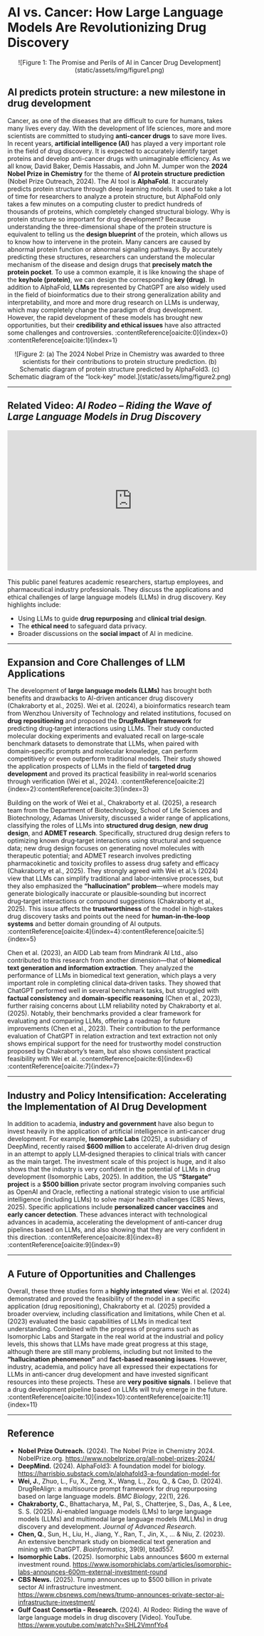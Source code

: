 # AI vs. Cancer: How Large Language Models Are Revolutionizing Drug Discovery

<p align="center">
![Figure 1: The Promise and Perils of AI in Cancer Drug Development](static/assets/img/figure1.png)
</p>

## AI predicts protein structure: a new milestone in drug development

Cancer, as one of the diseases that are difficult to cure for humans, takes many lives every day. With the development of life sciences, more and more scientists are committed to studying **anti-cancer drugs** to save more lives. In recent years, **artificial intelligence (AI)** has played a very important role in the field of drug discovery. It is expected to accurately identify target proteins and develop anti-cancer drugs with unimaginable efficiency. As we all know, David Baker, Demis Hassabis, and John M. Jumper won the **2024 Nobel Prize in Chemistry** for the theme of **AI protein structure prediction** (Nobel Prize Outreach, 2024). The AI tool is **AlphaFold**. It accurately predicts protein structure through deep learning models. It used to take a lot of time for researchers to analyze a protein structure, but AlphaFold only takes a few minutes on a computing cluster to predict hundreds of thousands of proteins, which completely changed structural biology. Why is protein structure so important for drug development? Because understanding the three-dimensional shape of the protein structure is equivalent to telling us the **design blueprint** of the protein, which allows us to know how to intervene in the protein. Many cancers are caused by abnormal protein function or abnormal signaling pathways. By accurately predicting these structures, researchers can understand the molecular mechanism of the disease and design drugs that **precisely match the protein pocket**. To use a common example, it is like knowing the shape of the **keyhole (protein)**, we can design the corresponding **key (drug)**. In addition to AlphaFold, **LLMs** represented by ChatGPT are also widely used in the field of bioinformatics due to their strong generalization ability and interpretability, and more and more drug research on LLMs is underway, which may completely change the paradigm of drug development. However, the rapid development of these models has brought new opportunities, but their **credibility and ethical issues** have also attracted some challenges and controversies. :contentReference[oaicite:0]{index=0}​:contentReference[oaicite:1]{index=1}

<p align="center">
![Figure 2: (a) The 2024 Nobel Prize in Chemistry was awarded to three scientists for their contributions to protein structure prediction. (b) Schematic diagram of protein structure predicted by AlphaFold3. (c) Schematic diagram of the “lock‑key” model.](static/assets/img/figure2.png)
</p>

---
## Related Video: *AI Rodeo – Riding the Wave of Large Language Models in Drug Discovery*

<p align="center">
<iframe width="560" height="315" src="https://www.youtube.com/embed/SHL2VmnfYo4?si=m1N4YEdkYAVPs50D" title="YouTube video player" frameborder="0" allow="accelerometer; autoplay; clipboard-write; encrypted-media; gyroscope; picture-in-picture; web-share" referrerpolicy="strict-origin-when-cross-origin" allowfullscreen></iframe>
</p>

This public panel features academic researchers, startup employees, and pharmaceutical industry professionals. They discuss the applications and ethical challenges of large language models (LLMs) in drug discovery. Key highlights include:
- Using LLMs to guide **drug repurposing** and **clinical trial design**.
- The **ethical need** to safeguard data privacy.
- Broader discussions on the **social impact** of AI in medicine.

---

## Expansion and Core Challenges of LLM Applications

The development of **large language models (LLMs)** has brought both benefits and drawbacks to AI-driven anticancer drug discovery (Chakraborty et al., 2025). Wei et al. (2024), a bioinformatics research team from Wenzhou University of Technology and related institutions, focused on **drug repositioning** and proposed the **DrugReAlign framework** for predicting drug‑target interactions using LLMs. Their study conducted molecular docking experiments and evaluated recall on large‑scale benchmark datasets to demonstrate that LLMs, when paired with domain‑specific prompts and molecular knowledge, can perform competitively or even outperform traditional models. Their study showed the application prospects of LLMs in the field of **targeted drug development** and proved its practical feasibility in real‑world scenarios through verification (Wei et al., 2024). :contentReference[oaicite:2]{index=2}​:contentReference[oaicite:3]{index=3}

Building on the work of Wei et al., Chakraborty et al. (2025), a research team from the Department of Biotechnology, School of Life Sciences and Biotechnology, Adamas University, discussed a wider range of applications, classifying the roles of LLMs into **structured drug design**, **new drug design**, and **ADMET research**. Specifically, structured drug design refers to optimizing known drug‑target interactions using structural and sequence data; new drug design focuses on generating novel molecules with therapeutic potential; and ADMET research involves predicting pharmacokinetic and toxicity profiles to assess drug safety and efficacy (Chakraborty et al., 2025). They strongly agreed with Wei et al.’s (2024) view that LLMs can simplify traditional and labor‑intensive processes, but they also emphasized the **“hallucination” problem**—where models may generate biologically inaccurate or plausible‑sounding but incorrect drug‑target interactions or compound suggestions (Chakraborty et al., 2025). This issue affects the **trustworthiness** of the model in high‑stakes drug discovery tasks and points out the need for **human‑in‑the‑loop systems** and better domain grounding of AI outputs. :contentReference[oaicite:4]{index=4}​:contentReference[oaicite:5]{index=5}

Chen et al. (2023), an AIDD Lab team from Mindrank AI Ltd., also contributed to this research from another dimension—that of **biomedical text generation and information extraction**. They analyzed the performance of LLMs in biomedical text generation, which plays a very important role in completing clinical data‑driven tasks. They showed that ChatGPT performed well in several benchmark tasks, but struggled with **factual consistency** and **domain-specific reasoning** (Chen et al., 2023), further raising concerns about LLM reliability noted by Chakraborty et al. (2025). Notably, their benchmarks provided a clear framework for evaluating and comparing LLMs, offering a roadmap for future improvements (Chen et al., 2023). Their contribution to the performance evaluation of ChatGPT in relation extraction and text extraction not only shows empirical support for the need for trustworthy model construction proposed by Chakraborty’s team, but also shows consistent practical feasibility with Wei et al. :contentReference[oaicite:6]{index=6}​:contentReference[oaicite:7]{index=7}

---

## Industry and Policy Intensification: Accelerating the Implementation of AI Drug Development

In addition to academia, **industry and government** have also begun to invest heavily in the application of artificial intelligence in anti‑cancer drug development. For example, **Isomorphic Labs** (2025), a subsidiary of DeepMind, recently raised **\$600 million** to accelerate AI‑driven drug design in an attempt to apply LLM‑designed therapies to clinical trials with cancer as the main target. The investment scale of this project is huge, and it also shows that the industry is very confident in the potential of LLMs in drug development (Isomorphic Labs, 2025). In addition, the US **“Stargate” project** is a **\$500 billion** private sector program involving companies such as OpenAI and Oracle, reflecting a national strategic vision to use artificial intelligence (including LLMs) to solve major health challenges (CBS News, 2025). Specific applications include **personalized cancer vaccines** and **early cancer detection**. These advances interact with technological advances in academia, accelerating the development of anti‑cancer drug pipelines based on LLMs, and also showing that they are very confident in this direction. :contentReference[oaicite:8]{index=8}​:contentReference[oaicite:9]{index=9}

---

## A Future of Opportunities and Challenges

Overall, these three studies form a **highly integrated view**: Wei et al. (2024) demonstrated and proved the feasibility of the model in a specific application (drug repositioning), Chakraborty et al. (2025) provided a broader overview, including classification and limitations, while Chen et al. (2023) evaluated the basic capabilities of LLMs in medical text understanding. Combined with the progress of programs such as Isomorphic Labs and Stargate in the real world at the industrial and policy levels, this shows that LLMs have made great progress at this stage, although there are still many problems, including but not limited to the **“hallucination phenomenon”** and **fact‑based reasoning issues**. However, industry, academia, and policy have all expressed their expectations for LLMs in anti‑cancer drug development and have invested significant resources into these projects. These are **very positive signals**. I believe that a drug development pipeline based on LLMs will truly emerge in the future. :contentReference[oaicite:10]{index=10}​:contentReference[oaicite:11]{index=11}

---

## Reference

- **Nobel Prize Outreach.** (2024). The Nobel Prize in Chemistry 2024. NobelPrize.org. https://www.nobelprize.org/all-nobel-prizes-2024/
- **DeepMind.** (2024). AlphaFold3: A foundation model for biology. https://harrisbio.substack.com/p/alphafold3-a-foundation-model-for
- **Wei, J.**, Zhuo, L., Fu, X., Zeng, X., Wang, L., Zou, Q., & Cao, D. (2024). DrugReAlign: a multisource prompt framework for drug repurposing based on large language models. _BMC Biology_, 22(1), 226.
- **Chakraborty, C.**, Bhattacharya, M., Pal, S., Chatterjee, S., Das, A., & Lee, S. S. (2025). Ai‑enabled language models (LMs) to large language models (LLMs) and multimodal large language models (MLLMs) in drug discovery and development. _Journal of Advanced Research_.
- **Chen, Q.**, Sun, H., Liu, H., Jiang, Y., Ran, T., Jin, X., … & Niu, Z. (2023). An extensive benchmark study on biomedical text generation and mining with ChatGPT. _Bioinformatics_, 39(9), btad557.
- **Isomorphic Labs.** (2025). Isomorphic Labs announces \$600 m external investment round. https://www.isomorphiclabs.com/articles/isomorphic-labs-announces-600m-external-investment-round
- **CBS News.** (2025). Trump announces up to \$500 billion in private sector AI infrastructure investment. https://www.cbsnews.com/news/trump-announces-private-sector-ai-infrastructure-investment/
- **Gulf Coast Consortia - Research.** (2024). AI Rodeo: Riding the wave of large language models in drug discovery [Video]. YouTube. https://www.youtube.com/watch?v=SHL2VmnfYo4
